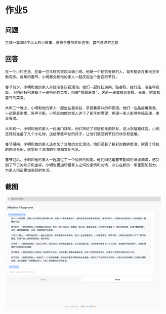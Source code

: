 # 作业5

## 问题
```text
生成一篇300字以上的小故事，要符合春节欢乐吉祥、喜气洋洋的主题
```
## 回答
```text
在一个小村庄里，住着一位年轻的农民叫做小明。他是一个勤劳善良的人，每天都会在田地里辛勤劳作。每年的春节，小明都会和他的家人一起庆祝这个重要的节日。

春节前夕，小明和他的家人开始准备庆祝活动。他们一起打扫房间，贴春联，挂灯笼，准备年夜饭。小明还特别准备了一道特别的菜肴，叫做“福禄寿喜”，这是一道寓意着幸福、长寿、财富和喜气的菜肴。

大年三十晚上，小明和他的家人一起坐在餐桌前，享受着美味的年夜饭。他们一边品尝着美食，一边聊着家常，笑声不断。小明还向他的家人许下了新年的愿望，希望一家人能够幸福安康，事业有成。

大年初一，小明和他的家人一起出门拜年。他们拜访了邻居和亲朋好友，送上祝福和红包。小明还特别准备了几个小礼物，送给那些年幼的孩子，让他们感受到节日的快乐和温暖。

春节期间，小明和他的家人还参加了当地的文化活动。他们观看了精彩的舞狮表演，欣赏了传统的民间音乐，感受到了浓浓的年味和文化气息。

春节过后，小明和他的家人一起度过了一个愉快的假期。他们回忆着春节期间的点点滴滴，感受到了节日的欢乐和吉祥。小明也更加珍惜家人之间的亲情和友情，决心在新的一年里更加努力，为家人创造更加美好的生活。
```
## 截图
![截屏2024-02-23 12.17.39.png](statics%2F%E6%88%AA%E5%B1%8F2024-02-23%2012.17.39.png)

